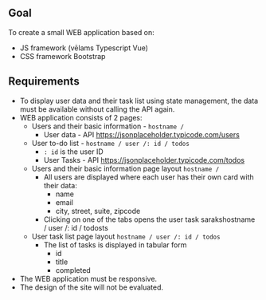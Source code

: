 ## Goal

To create a small WEB application based on:

- JS framework (vēlams Typescript Vue)
- CSS framework Bootstrap


## Requirements

- To display user data and their task list using state management, the data must be available without calling the API again.
- WEB application consists of 2 pages:
    - Users and their basic information - `hostname /`
         - User data - API https://jsonplaceholder.typicode.com/users
    - User to-do list - `hostname / user /: id / todos`
         - `: id` is the user ID
         - User Tasks - API https://jsonplaceholder.typicode.com/todos
    - Users and their basic information page layout `hostname /`
         - All users are displayed where each user has their own card with their data:
             - name
             - email
             - city, street, suite, zipcode
         - Clicking on one of the tabs opens the user task sarakshostname / user /: id / todosts
    - User task list page layout `hostname / user /: id / todos`
         - The list of tasks is displayed in tabular form
             - id
             - title
             - completed
- The WEB application must be responsive. 
- The design of the site will not be evaluated.
